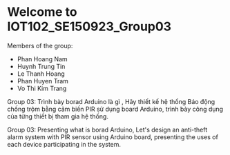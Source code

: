 # Welcome to IOT102_SE150923_Group03
Members of the group:
- Phan Hoang Nam
- Huynh Trung Tin
- Le Thanh Hoang
- Phan Huyen Tram 
- Vo Thi Kim Trang

Group 03: Trình bày borad Arduino là gì , Hãy thiết kế hệ thống Báo động chống trộm bằng cảm biến PIR sử dụng board Arduino, trình bày công dụng của từng thiết bị tham gia hệ thống.

Group 03: Presenting what is borad Arduino, Let's design an anti-theft alarm system with PIR sensor using Arduino board, presenting the uses of each device participating in the system.
